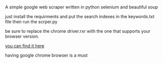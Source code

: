 A simple google web scraper written in python selenium and beautiful soup


just install the requirments and put the search indexes in the keywords.txt file then run the scrper.py


be sure to replace the chrome driver.rxr with the one that supports your browser version.

[you can find it here](https://chromedriver.chromium.org/downloads)


having google chrome browser is a must
